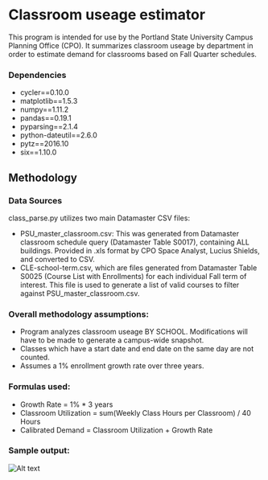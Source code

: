 # Classroom useage estimator

This program is intended for use by the Portland State University Campus Planning Office (CPO).  It summarizes classroom useage by department in order to estimate demand for classrooms based on Fall Quarter schedules. 

### Dependencies

* cycler==0.10.0
* matplotlib==1.5.3
* numpy==1.11.2
* pandas==0.19.1
* pyparsing==2.1.4
* python-dateutil==2.6.0
* pytz==2016.10
* six==1.10.0

## Methodology

### Data Sources

class_parse.py utilizes two main Datamaster CSV files:
* PSU_master_classroom.csv: This was generated from Datamaster classroom schedule query (Datamaster Table S0017), containing ALL buildings. Provided in .xls format by CPO Space Analyst, Lucius Shields, and converted to CSV.
* CLE-school-term.csv, which are files generated from Datamaster Table S0025 (Course List with Enrollments) for each individual Fall term of interest. This file is used to generate a list of valid courses to filter against PSU_master_classroom.csv.

### Overall methodology assumptions:

* Program analyzes classroom useage BY SCHOOL. Modifications will have to be made to generate a campus-wide snapshot.
* Classes which have a start date and end date on the same day are not counted.
* Assumes a 1% enrollment growth rate over three years.

### Formulas used:
* Growth Rate = 1% * 3 years
* Classroom Utilization = sum(Weekly Class Hours per Classroom) / 40 Hours
* Calibrated Demand = Classroom Utilization + Growth Rate

### Sample output:
![Alt text](screenshot.jpg?raw=true "Screenshot")
